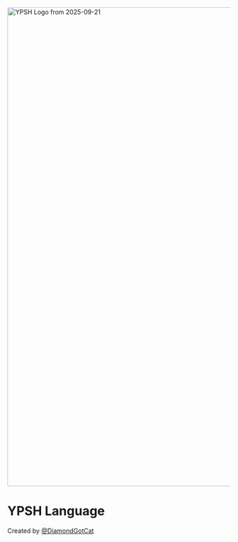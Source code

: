 
<img width="1920" height="1080" alt="YPSH Logo from 2025-09-21" src="https://github.com/user-attachments/assets/2f365b8a-7ef2-459d-8bbb-d5bbb5380d4a" />

# YPSH Language
Created by [@DiamondGotCat](https://github.com/DiamondGotCat/)
